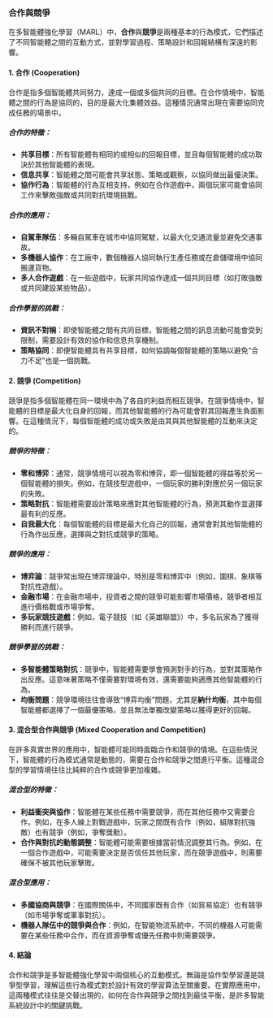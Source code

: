 ### 合作與競爭

在多智能體強化學習（MARL）中，**合作**與**競爭**是兩種基本的行為模式，它們描述了不同智能體之間的互動方式，並對學習過程、策略設計和回報結構有深遠的影響。

#### 1. 合作 (Cooperation)

合作是指多個智能體共同努力，達成一個或多個共同的目標。在合作情境中，智能體之間的行為是協同的，目的是最大化集體效益。這種情況通常出現在需要協同完成任務的場景中。

##### 合作的特徵：
- **共享目標**：所有智能體有相同的或相似的回報目標，並且每個智能體的成功取決於其他智能體的表現。
- **信息共享**：智能體之間可能會共享狀態、策略或觀察，以協同做出最優決策。
- **協作行為**：智能體的行為互相支持，例如在合作遊戲中，兩個玩家可能會協同工作來擊敗強敵或共同對抗環境挑戰。

##### 合作的應用：
- **自駕車隊伍**：多輛自駕車在城市中協同駕駛，以最大化交通流量並避免交通事故。
- **多機器人協作**：在工廠中，數個機器人協同執行生產任務或在倉儲環境中協同搬運貨物。
- **多人合作遊戲**：在一些遊戲中，玩家共同協作達成一個共同目標（如打敗強敵或共同建設某些物品）。

##### 合作學習的挑戰：
- **資訊不對稱**：即使智能體之間有共同目標，智能體之間的訊息流動可能會受到限制，需要設計有效的協作和信息共享機制。
- **策略協同**：即便智能體具有共享目標，如何協調每個智能體的策略以避免“合力不足”也是一個挑戰。
  
#### 2. 競爭 (Competition)

競爭是指多個智能體在同一環境中為了各自的利益而相互競爭。在競爭情境中，智能體的目標是最大化自身的回報，而其他智能體的行為可能會對其回報產生負面影響。在這種情況下，每個智能體的成功或失敗是由其與其他智能體的互動來決定的。

##### 競爭的特徵：
- **零和博弈**：通常，競爭情境可以視為零和博弈，即一個智能體的得益等於另一個智能體的損失。例如，在競技型遊戲中，一個玩家的勝利對應於另一個玩家的失敗。
- **策略對抗**：智能體需要設計策略來應對其他智能體的行為，預測其動作並選擇最有利的反應。
- **自我最大化**：每個智能體的目標是最大化自己的回報，通常會對其他智能體的行為作出反應，選擇與之對抗或競爭的策略。

##### 競爭的應用：
- **博弈論**：競爭常出現在博弈理論中，特別是零和博弈中（例如，圍棋、象棋等對抗性遊戲）。
- **金融市場**：在金融市場中，投資者之間的競爭可能影響市場價格，競爭者相互進行價格戰或市場爭奪。
- **多玩家競技遊戲**：例如，電子競技（如《英雄聯盟》）中，多名玩家為了獲得勝利而進行競爭。

##### 競爭學習的挑戰：
- **多智能體策略對抗**：競爭中，智能體需要學會預測對手的行為，並對其策略作出反應。這意味著策略不僅需要對環境有效，還需要能夠適應其他智能體的行為。
- **均衡問題**：競爭環境往往會導致“博弈均衡”問題，尤其是**納什均衡**，其中每個智能體都選擇了一個最優策略，並且無法單獨改變策略以獲得更好的回報。

#### 3. 混合型合作與競爭 (Mixed Cooperation and Competition)

在許多真實世界的應用中，智能體可能同時面臨合作和競爭的情境。在這些情況下，智能體的行為模式通常是動態的，需要在合作和競爭之間進行平衡。這種混合型的學習情境往往比純粹的合作或競爭更加複雜。

##### 混合型的特徵：
- **利益衝突與協作**：智能體在某些任務中需要競爭，而在其他任務中又需要合作。例如，在多人線上對戰遊戲中，玩家之間既有合作（例如，組隊對抗強敵）也有競爭（例如，爭奪獎勳）。
- **合作與對抗的動態調整**：智能體可能需要根據當前情況調整其行為。例如，在一個合作遊戲中，可能需要決定是否信任其他玩家，而在競爭遊戲中，則需要確保不被其他玩家擊敗。

##### 混合型應用：
- **多國協商與競爭**：在國際關係中，不同國家既有合作（如貿易協定）也有競爭（如市場爭奪或軍事對抗）。
- **機器人隊伍中的競爭與合作**：例如，在智能物流系統中，不同的機器人可能需要在某些任務中合作，而在資源爭奪或優先任務中則需要競爭。

#### 4. 結論

合作和競爭是多智能體強化學習中兩個核心的互動模式。無論是協作型學習還是競爭型學習，理解這些行為模式對於設計有效的學習算法至關重要。在實際應用中，這兩種模式往往是交替出現的，如何在合作與競爭之間找到最佳平衡，是許多智能系統設計中的關鍵挑戰。